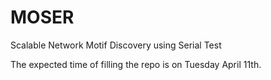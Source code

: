 # MOSER
 Scalable Network Motif Discovery using Serial Test

The expected time of filling the repo is on Tuesday April 11th.
